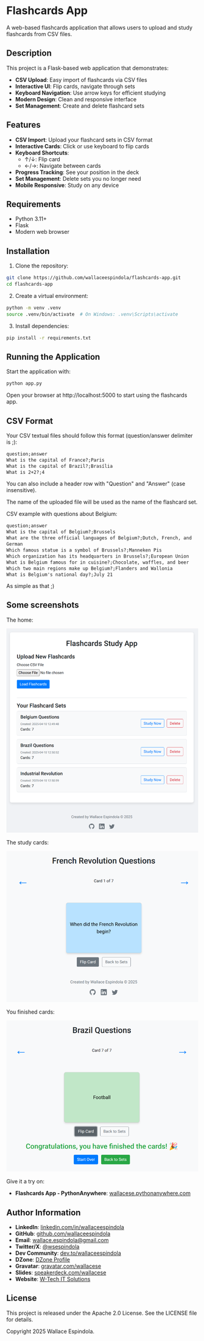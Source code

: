 # Flashcards App

A web-based flashcards application that allows users to upload and study flashcards from CSV files.

## Description

This project is a Flask-based web application that demonstrates:

- **CSV Upload**: Easy import of flashcards via CSV files
- **Interactive UI**: Flip cards, navigate through sets
- **Keyboard Navigation**: Use arrow keys for efficient studying
- **Modern Design**: Clean and responsive interface
- **Set Management**: Create and delete flashcard sets

## Features

- **CSV Import**: Upload your flashcard sets in CSV format
- **Interactive Cards**: Click or use keyboard to flip cards
- **Keyboard Shortcuts**:
  - ↑/↓: Flip card
  - ←/→: Navigate between cards
- **Progress Tracking**: See your position in the deck
- **Set Management**: Delete sets you no longer need
- **Mobile Responsive**: Study on any device

## Requirements

- Python 3.11+
- Flask
- Modern web browser

## Installation

1. Clone the repository:

```bash
git clone https://github.com/wallaceespindola/flashcards-app.git
cd flashcards-app
```

2. Create a virtual environment:

```bash
python -m venv .venv
source .venv/bin/activate  # On Windows: .venv\Scripts\activate
```

3. Install dependencies:

```bash
pip install -r requirements.txt
```

## Running the Application

Start the application with:

```bash
python app.py
```

Open your browser at http://localhost:5000 to start using the flashcards app.

## CSV Format

Your CSV textual files should follow this format (question/answer delimiter is ;):

```csv
question;answer
What is the capital of France?;Paris
What is the capital of Brazil?;Brasília
What is 2+2?;4
```

You can also include a header row with "Question" and "Answer" (case insensitive).

The name of the uploaded file will be used as the name of the flashcard set.

CSV example with questions about Belgium:

```csv
question;answer
What is the capital of Belgium?;Brussels
What are the three official languages of Belgium?;Dutch, French, and German
Which famous statue is a symbol of Brussels?;Manneken Pis
Which organization has its headquarters in Brussels?;European Union
What is Belgium famous for in cuisine?;Chocolate, waffles, and beer
Which two main regions make up Belgium?;Flanders and Wallonia
What is Belgium's national day?;July 21
```

As simple as that ;)

## Some screenshots

The home:

![The home](/resources/img-home-page.png)

The study cards:

![The study cards](/resources/img-study-cards.png)

You finished cards:

![You finished cards](/resources/img-cards-finished.png)

Give it a try on:

- **Flashcards App - PythonAnywhere**: [wallacese.pythonanywhere.com](https://wallacese.pythonanywhere.com/)

## Author Information

- **LinkedIn**: [linkedin.com/in/wallaceespindola](https://linkedin.com/in/wallaceespindola/)
- **GitHub**: [github.com/wallaceespindola](https://github.com/wallaceespindola)
- **Email**: wallace.espindola@gmail.com
- **Twitter/X**: [@wsespindola](https://twitter.com/wsespindola)
- **Dev Community**: [dev.to/wallaceespindola](https://dev.to/wallaceespindola)
- **DZone**: [DZone Profile](https://dzone.com/users/1254611/wallacese.html)
- **Gravatar**: [gravatar.com/wallacese](https://gravatar.com/wallacese)
- **Slides**: [speakerdeck.com/wallacese](https://speakerdeck.com/wallacese)
- **Website**: [W-Tech IT Solutions](https://www.wtechitsolutions.com/)

## License

This project is released under the Apache 2.0 License.
See the LICENSE file for details.

Copyright 2025 Wallace Espindola.
